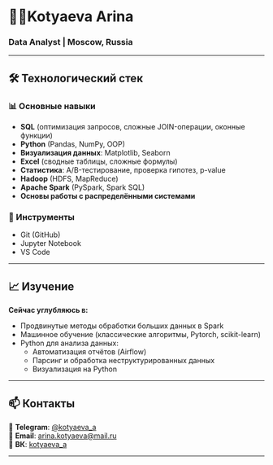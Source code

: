 # 👨‍💻Kotyaeva Arina

### **Data Analyst | Moscow, Russia**

---

## 🛠️ Технологический стек

### 📊 Основные навыки
- **SQL** (оптимизация запросов, сложные JOIN-операции, оконные функции)
- **Python** (Pandas, NumPy, OOP)
- **Визуализация данных**: Matplotlib, Seaborn
- **Excel** (сводные таблицы, сложные формулы)
- **Статистика**: A/B-тестирование, проверка гипотез, p-value
- **Hadoop** (HDFS, MapReduce)
- **Apache Spark** (PySpark, Spark SQL)
- **Основы работы с распределёнными системами**

### 🔧 Инструменты
- Git (GitHub)
- Jupyter Notebook
- VS Code

---

## 📈 Изучение

**Сейчас углубляюсь в:**
- Продвинутые методы обработки больших данных в Spark
- Машинное обучение (классические алгоритмы, Pytorch, scikit-learn)
- Python для анализа данных:
  - Автоматизация отчётов (Airflow)
  - Парсинг и обработка неструктурированных данных
  - Визуализация на Python

---

## 📫 Контакты

💬 **Telegram**: [@kotyaeva_a](https://t.me/kotyaeva_a)  
📧 **Email**: [arina.kotyaeva@mail.ru](arina.kotyaeva@mail.ru)  
📝 **ВК**: [kotyaeva_a](https://vk.com/kotyaeva_a)

---
